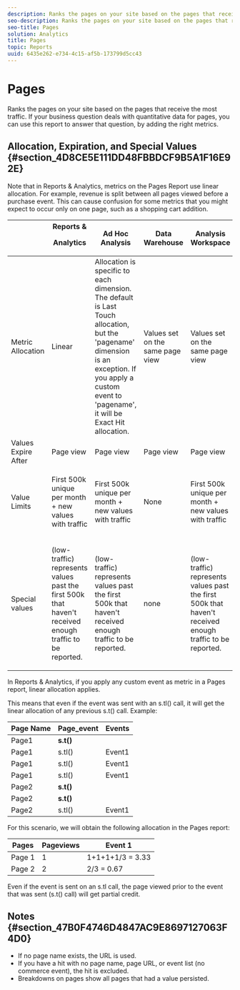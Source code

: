 ```yaml
---
description: Ranks the pages on your site based on the pages that receive the most traffic. If your business question deals with quantitative data for pages, you can use this report to answer that question, by adding the right metrics.
seo-description: Ranks the pages on your site based on the pages that receive the most traffic. If your business question deals with quantitative data for pages, you can use this report to answer that question, by adding the right metrics.
seo-title: Pages
solution: Analytics
title: Pages
topic: Reports
uuid: 6435e262-e734-4c15-af5b-173799d5cc43
---
```


# Pages

Ranks the pages on your site based on the pages that receive the most traffic. If your business question deals with quantitative data for pages, you can use this report to answer that question, by adding the right metrics.

## Allocation, Expiration, and Special Values {#section_4D8CE5E111DD48FBBDCF9B5A1F16E92E}

Note that in Reports & Analytics, metrics on the Pages Report use linear allocation. For example, revenue is split between all pages viewed before a purchase event. This can cause confusion for some metrics that you might expect to occur only on one page, such as a shopping cart addition. 

<table id="table_EC7423532C7E44DE97B7FC0321585A2B"> 
 <thead> 
  <tr> 
   <th colname="col1" class="entry"> </th> 
   <th colname="col2" class="entry">Reports &amp; <p>Analytics </p> </th> 
   <th colname="col3" class="entry"> Ad Hoc Analysis </th> 
   <th colname="col4" class="entry"> Data Warehouse </th> 
   <th colname="col5" class="entry"> Analysis Workspace </th> 
  </tr>
 </thead>
 <tbody> 
  <tr> 
   <td colname="col1"> Metric Allocation </td> 
   <td colname="col2"> Linear </td> 
   <td colname="col3"> Allocation is specific to each dimension. The default is Last Touch allocation, but the 'pagename' dimension is an exception. If you apply a custom event to 'pagename', it will be Exact Hit allocation. </td> 
   <td colname="col4"> <p>Values set on the same page view </p> </td> 
   <td colname="col5"> <p>Values set on the same page view </p> </td> 
  </tr> 
  <tr> 
   <td colname="col1"> Values Expire After </td> 
   <td colname="col2"> Page view </td> 
   <td colname="col3"> Page view </td> 
   <td colname="col4"> Page view </td> 
   <td colname="col5"> Page view </td> 
  </tr> 
  <tr> 
   <td colname="col1"> Value Limits </td> 
   <td colname="col2"> <p>First 500k unique per month + new values with traffic </p> </td> 
   <td colname="col3"> <p>First 500k unique per month + new values with traffic </p> </td> 
   <td colname="col4"> None </td> 
   <td colname="col5"> <p>First 500k unique per month + new values with traffic </p> </td> 
  </tr> 
  <tr> 
   <td colname="col1"> Special values </td> 
   <td colname="col2"> <p>(low-traffic) represents values past the first 500k that haven't received enough traffic to be reported. </p> </td> 
   <td colname="col3"> <p>(low-traffic) represents values past the first 500k that haven't received enough traffic to be reported. </p> </td> 
   <td colname="col4"> none </td> 
   <td colname="col5"> <p>(low-traffic) represents values past the first 500k that haven't received enough traffic to be reported. </p> </td> 
  </tr> 
 </tbody> 
</table>

In Reports & Analytics, if you apply any custom event as metric in a Pages report, linear allocation applies.

This means that even if the event was sent with an s.tl() call, it will get the linear allocation of any previous s.t() call. Example:

|  Page Name  | Page_event  | Events  |
|---|---|---|
|  Page1  |**s.t()** |  |
|  Page1  | s.tl()  | Event1  |
|  Page1  | s.tl()  | Event1  |
|  Page1  | s.tl()  | Event1  |
|  Page2  |**s.t()** |  |
|  Page2  |**s.t()** |  |
|  Page2  | s.tl()  | Event1  |

For this scenario, we will obtain the following allocation in the Pages report:

|  Pages  | Pageviews  | Event 1  |
|---|---|---|
|  Page 1  | 1  | 1+1+1+1/3 = 3.33  |
|  Page 2  | 2  | 2/3 = 0.67  |

Even if the event is sent on an s.tl call, the page viewed prior to the event that was sent (s.t() call) will get partial credit.

## Notes {#section_47B0F4746D4847AC9E8697127063F4D0}

* If no page name exists, the URL is used. 
* If you have a hit with no page name, page URL, or event list (no commerce event), the hit is excluded. 
* Breakdowns on pages show all pages that had a value persisted.

